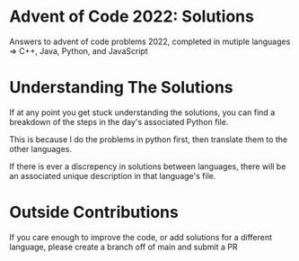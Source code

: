 # Advent of Code 2022: Solutions

Answers to advent of code problems 2022, completed in mutiple languages => C++, Java, Python, and JavaScript

# Understanding The Solutions

If at any point you get stuck understanding the solutions, you can find a breakdown of the steps in the day's associated Python file.

This is because I do the problems in python first, then translate them to the other languages.

If there is ever a discrepency in solutions between languages, there will be an associated unique description in that language's file.

# Outside Contributions

If you care enough to improve the code, or add solutions for a different language, please create a branch off of main and submit a PR
